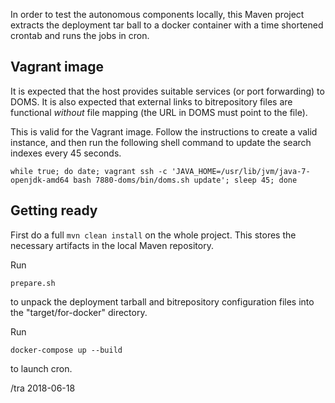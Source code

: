 In order to test the autonomous components locally, this Maven project
extracts the deployment tar ball to a docker container with a time shortened
crontab and runs the jobs in cron.

## Vagrant image

It is expected that the host provides suitable services (or port
forwarding) to DOMS.  It is also expected that external links to
bitrepository files are functional _without_ file mapping (the URL
in DOMS must point to the file).  

This is valid for the Vagrant image.  Follow the instructions to create 
a valid instance, and then run the following shell command to update the search indexes every 
45 seconds.

    while true; do date; vagrant ssh -c 'JAVA_HOME=/usr/lib/jvm/java-7-openjdk-amd64 bash 7880-doms/bin/doms.sh update'; sleep 45; done


## Getting ready

First do a full `mvn clean install` on the whole project.  This stores the necessary
artifacts in the local Maven repository.

Run

    prepare.sh
    
to unpack the deployment tarball and bitrepository configuration files 
into the "target/for-docker" directory.

Run

    docker-compose up --build
    
to launch cron.


/tra 2018-06-18

